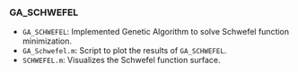 ### GA_SCHWEFEL

* `GA_SCHWEFEL`: Implemented Genetic Algorithm to solve Schwefel function minimization.
* `GA_Schwefel.m`: Script to plot the results of `GA_SCHWEFEL`.
* `SCHWEFEL.m`: Visualizes the Schwefel function surface.